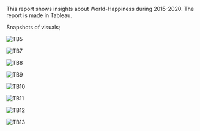 This report shows insights about World-Happiness during 2015-2020. The report is made in Tableau.

Snapshots of visuals;

![TB5](https://github.com/Dhruval2809/World-Happiness-Report/assets/162510677/f6c70db7-fc4a-4ec4-8c94-df875e4b8be1)


![TB7](https://github.com/Dhruval2809/World-Happiness-Report/assets/162510677/f4da88a8-5398-4908-976e-1a005c2cefa8)


![TB8](https://github.com/Dhruval2809/World-Happiness-Report/assets/162510677/b4fe8e1d-d109-485f-af99-994e169ef9b8)


![TB9](https://github.com/Dhruval2809/World-Happiness-Report/assets/162510677/5690fa89-5fb0-4c6f-a0e0-0c30f5127c34)


![TB10](https://github.com/Dhruval2809/World-Happiness-Report/assets/162510677/f80eba96-4046-4782-944f-6d6d658b8b3f)


![TB11](https://github.com/Dhruval2809/World-Happiness-Report/assets/162510677/3e62bbce-45d4-497c-ba91-56b148dc1465)


![TB12](https://github.com/Dhruval2809/World-Happiness-Report/assets/162510677/478078d8-d61f-487f-aae0-95453b09ae11)


![TB13](https://github.com/Dhruval2809/World-Happiness-Report/assets/162510677/407c7770-7ba1-462b-b3c6-45bac3224e08)
